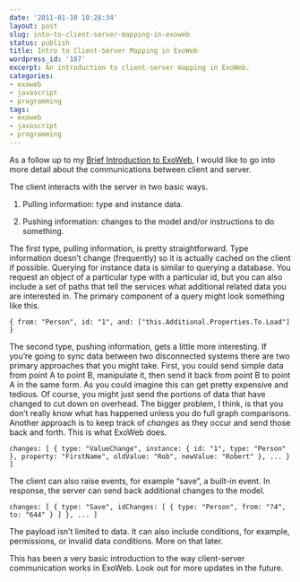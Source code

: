 ```yaml
---
date: '2011-01-10 10:28:34'
layout: post
slug: into-to-client-server-mapping-in-exoweb
status: publish
title: Intro to Client-Server Mapping in ExoWeb
wordpress_id: '187'
excerpt: An introduction to client-server mapping in ExoWeb.
categories:
- exoweb
- javascript
- programming
tags:
- exoweb
- javascript
- programming
---
```




As a follow up to my [Brief Introduction to ExoWeb](www.google.com), I would like to go into more detail about the communications between client and server.

The client interacts with the server in two basic ways.



	
  1. Pulling information: type and instance data.

	
  2. Pushing information: changes to the model and/or instructions to do something.


The first type, pulling information, is pretty straightforward. Type information doesn’t change (frequently) so it is actually cached on the client if possible. Querying for instance data is similar to querying a database. You request an object of a particular type with a particular id, but you can also include a set of paths that tell the services what additional related data you are interested in. The primary component of a query might look something like this.







    
    { from: "Person", id: "1", and: ["this.Additional.Properties.To.Load"] }








The second type, pushing information, gets a little more interesting. If you’re going to sync data between two disconnected systems there are two primary approaches that you might take. First, you could send simple data from point A to point B, manipulate it, then send it back from point B to point A in the same form. As you could imagine this can get pretty expensive and tedious. Of course, you might just send the portions of data that have changed to cut down on overhead. The bigger problem, I think, is that you don’t really know what has happened unless you do full graph comparisons. Another approach is to keep track of _changes_ as they occur and send those back and forth. This is what ExoWeb does.







    
    changes: [ { type: "ValueChange", instance: { id: "1", type: "Person" }, property: "FirstName", oldValue: "Rob", newValue: "Robert" }, ... } ]








The client can also raise events, for example “save”, a built-in event. In response, the server can send back additional changes to the model.







    
    changes: [ { type: "Save", idChanges: [ { type: "Person", from: "?4", to: "644" } ] }, ... ]








The payload isn’t limited to data. It can also include conditions, for example, permissions, or invalid data conditions. More on that later.

This has been a very basic introduction to the way client-server communication works in ExoWeb. Look out for more updates in the future.


